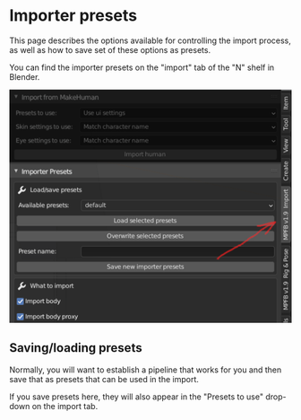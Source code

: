 # Importer presets

This page describes the options available for controlling the import process, as well as how to save set of these options as presets.

You can find the importer presets on the "import" tab of the "N" shelf in Blender.

![](images/presets_panel.png)

## Saving/loading presets

Normally, you will want to establish a pipeline that works for you and then save that as presets that can be used in the import. 

If you save presets here, they will also appear in the "Presets to use" drop-down on the import tab. 

